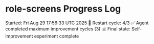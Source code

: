 # role-screens Progress Log
Started: Fri Aug 29 17:56:33 UTC 2025
🔄 Restart cycle: 4/3
✅ Agent completed maximum improvement cycles (3)
📊 Final state: Self-improvement experiment complete
